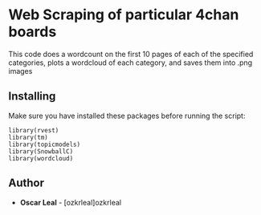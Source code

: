# Web Scraping of particular 4chan boards

This code does a wordcount on the first 10 pages of each of the specified categories, plots a wordcloud of each category, and saves them into .png images

## Installing

Make sure you have installed these packages before running the script:

```
library(rvest)
library(tm)
library(topicmodels)
library(SnowballC)
library(wordcloud)
```

## Author

* **Oscar Leal** - [ozkrleal]ozkrleal

